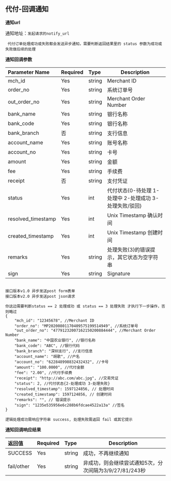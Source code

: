 ## 代付-回调通知

**通知url**

通知地址：`发起请求的notify_url`

` 代付订单处理成功或失败都会发送异步通知，需要判断返回结果里的 status 参数为成功或失败做后续的处理`

**通知回调参数**

| Parameter Name                | Required  |Type|Description|
|:-------------------|:----|:----- |-----|
| mch_id             | Yes   |string |Merchant ID  |
| order_no           | Yes   |string |系统订单号 |
| out_order_no       | Yes   |string |Merchant Order Number |
| bank_name          | Yes   |string |银行名称 |
| bank_code          | Yes   |string |银行名称 |
| bank_branch        | 否   |string |支行信息 |
| account_name       | Yes   |string |账号名称 |
| account_no         | Yes   |string | 卡号  |
| amount             | Yes   |string | 金额  |
| fee                | Yes   |string | 手续费 |
| receipt            | 否   |string | 支付凭证 |
| status             | Yes   |int | 代付状态{0-待处理 1-处理中 2-处理成功 3-处理失败/驳回} |
| resolved_timestamp | Yes   |int | Unix Timestamp 确认时间 |
| created_timestamp  | Yes   |int | Unix Timestamp 创建时间 |
| remarks            | Yes   |string | 处理失败{3}的错误提示，其它状态为空字符串 |
| sign               | Yes   |string | Signature |


```

接口版本v1.0 异步发送post form表单
接口版本v2.0 异步发送post json请求

你这边需要判断status == 2 处理成功 或 status == 3 处理失败 才执行下一步操作，否则略过
{
    "mch_id": "12345678", //Merchant ID
    "order_no": "MP20200801170409575199514949", //系统订单号
    "out_order_no": "47791232007162150200884444", //Merchant Order Number
    "bank_name": "中国农业银行", //银行名称
    "bank_code": "ABC", //银行代码
    "bank_branch": "深圳支行", //支行信息
    "account_name": "胡歌", //户名
    "account_no": "622848998832432432", //卡号
    "amount": "100.0000", //代付金额
    "fee": "2.00", //代付手续费
    "receipt": "http://abc.com/abc.jpg", //交易凭证
    "status": 2, //代付状态{2-处理成功 3-处理失败}
    "resolved_timestamp": 1597124856, // 处理时间
    "created_timestamp": 1597124856, // 创建时间
    "remarks": "", // 错误提示
    "sign": "1235e535956e6c288b6fdcae4522a13a" //签名
}

```


`逻辑处理成功需响应字符串 success, 处理失败需返回 fail 或其它提示`

**通知回调响应结果**

|返回值|Required|Type|Description|
|:----    |:---|:----- |-----   |
|SUCCESS |Yes  |string | 成功，不再继续通知  |
|fail/other |Yes  |string | 非成功，则会继续尝试通知5次，分次间隔为3/9/27/81/243秒 |
